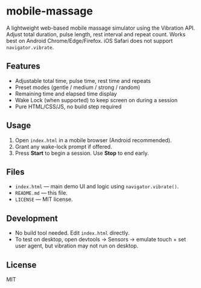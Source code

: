 # mobile-massage

A lightweight web-based mobile massage simulator using the Vibration API.
Adjust total duration, pulse length, rest interval and repeat count. Works best on Android Chrome/Edge/Firefox. iOS Safari does not support `navigator.vibrate`.

## Features
- Adjustable total time, pulse time, rest time and repeats
- Preset modes (gentle / medium / strong / random)
- Remaining time and elapsed time display
- Wake Lock (when supported) to keep screen on during a session
- Pure HTML/CSS/JS, no build step required

## Usage
1. Open `index.html` in a mobile browser (Android recommended).
2. Grant any wake-lock prompt if offered.
3. Press **Start** to begin a session. Use **Stop** to end early.

## Files
- `index.html` — main demo UI and logic using `navigator.vibrate()`.
- `README.md` — this file.
- `LICENSE` — MIT license.

## Development
- No build tool needed. Edit `index.html` directly.
- To test on desktop, open devtools → Sensors → emulate touch + set user agent, but vibration may not run on desktop.

## License
MIT

